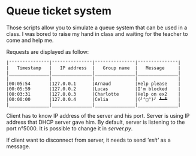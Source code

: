 # Queue ticket system

Those scripts allow you to simulate a queue system that can be used in a class. 
I was bored to raise my hand in class and waiting for the teacher to come and help me. 

Requests are displayed as follow:
```
|¯¯¯¯¯¯¯¯¯¯¯¯¯¯¯|¯¯¯¯¯¯¯¯¯¯¯¯¯¯¯|¯¯¯¯¯¯¯¯¯¯¯¯¯¯¯|¯¯¯¯¯¯¯¯¯¯¯¯¯¯¯|
|   Timestamp   |   IP address  |   Group name  |   Message     |
|_______________|_______________|_______________|_______________|
|               |               |               |               |
|00:05:54       |127.0.0.1      |Arnaud         |Help please    |
|00:05:59       |127.0.0.2      |Lucas          |I'm blocked    |
|00:03:31       |127.0.0.3      |Charlotte      |Help on ex2    |
|00:00:00       |127.0.0.4      |Celia          |(╯°□°)╯ ┻━┻    |
|_______________|_______________|_______________|_______________|
```
Client has to know IP address of the server and his port. 
Server is using IP address that DHCP server gave him. 
By default, server is listening to the port n°5000. It is possible to change it in *server.py*. 

If client want to disconnect from server, it needs to send *'exit'* as a message.